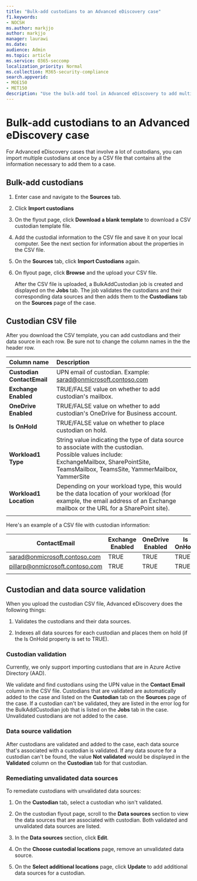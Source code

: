 ```yaml
---
title: "Bulk-add custodians to an Advanced eDiscovery case"
f1.keywords:
- NOCSH
ms.author: markjjo
author: markjjo
manager: laurawi
ms.date: 
audience: Admin
ms.topic: article
ms.service: O365-seccomp
localization_priority: Normal
ms.collection: M365-security-compliance 
search.appverid: 
- MOE150
- MET150
description: "Use the bulk-add tool in Advanced eDiscovery to add multiple custodians to a case."
---
```


# Bulk-add custodians to an Advanced eDiscovery case

For Advanced eDiscovery cases that involve a lot of custodians, you can import multiple custodians at once by a CSV file that contains all the information necessary to add them to a case.

## Bulk-add custodians

1. Enter case and navigate to the **Sources** tab.

2. Click **Import custodians**

3. On the flyout page, click **Download a blank template** to download a CSV custodian template file.

4. Add the custodial information to the CSV file and save it on your local computer. See the next section for information about the properties in the CSV file.

5. On the **Sources** tab, click **Import Custodians** again.

6. On flyout page, click **Browse** and the upload your CSV file.

   After the CSV file is uploaded, a BulkAddCustodian job is created and displayed on the **Jobs** tab. The job validates the custodians and their corresponding data sources and then adds them to the **Custodians** tab on the **Sources** page of the case.

## Custodian CSV file

After you download the CSV template, you can add custodians and their data source in each row. Be sure not to change the column names in the the header row.

| Column name|Description|
|:------- |:------------------------------------------------------------|
|**Custodian ContactEmail**     | UPN email of custodian. Example: sarad@onmicrosoft.contoso.com           |
|**Exchange Enabled** | TRUE/FALSE value on whether to add custodian's mailbox.      |
|**OneDrive Enabled** | TRUE/FALSE value on whether to add custodian's OneDrive for Business account. |
|**Is OnHold**        | TRUE/FALSE value on whether to place custodian on hold.       |
|**Workload1 Type**         | String value indicating the type of data source to associate with the custodian. <br />Possible values include: <br />ExchangeMailbox, SharePointSite, TeamsMailbox, TeamsSite, YammerMailbox, YammerSite |
|**Workload1 Location**     | Depending on your workload type, this would be the data location of your workload (for example, the email address of an Exchange mailbox or the URL for a SharePoint site). |
|||

Here's an example of a CSV file with custodian information:  

| ContactEmail      | Exchange Enabled | OneDrive Enabled | Is OnHold | Workload1 Type | Workload1 Location             |
| ----------------- | ---------------- | ---------------- | --------- | -------------- | ------------------------------ |
|sarad@onmicrosoft.contoso.com | TRUE             | TRUE             | TRUE      | SharePointSite | https://contoso.sharepoint.com |
|pillarp@onmicrosoft.contoso.com | TRUE             | TRUE             | TRUE      | |  |
||||||

## Custodian and data source validation

When you upload the custodian CSV file, Advanced eDiscovery does the following things:

1. Validates the custodians and their data sources. 

2. Indexes all data sources for each custodian and places them on hold (if the Is OnHold property is set to TRUE).

### Custodian validation

Currently, we only support importing custodians that are in Azure Active Directory (AAD).

We validate and find custodians using the UPN value in the **Contact Email** column in the CSV file. Custodians that are validated are automatically added to the case and listed on the **Custodian** tab on the **Sources** page of the case. If a custodian can't be validated, they are listed in the error log for the BulkAddCustodian job that is listed on the **Jobs** tab in the case. Unvalidated custodians are not added to the case.

### Data source validation

After custodians are validated and added to the case, each data source that's associated with a custodian is validated. If any data source for a custodian can't be found, the value **Not validated** would be displayed in the **Validated** column on the **Custodian** tab for that custodian.

### Remediating unvalidated data sources

To remediate custodians with unvalidated data sources: 

1. On the **Custodian** tab, select a custodian who isn't validated.

2. On the custodian flyout page, scroll to the **Data sources** section to view the data sources that are associated with custodian. Both validated and unvalidated data sources are listed.

3. In the **Data sources** section, click **Edit**.

4. On the **Choose custodial locations** page, remove an unvalidated data source.

5. On the **Select additional locations** page, click **Update** to add additional data sources for a custodian.
